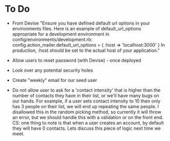 # To Do
- From Devise "Ensure you have defined default url options in your environments files. Here is an example of default_url_options appropriate for a development environment in config/environments/development.rb: config.action_mailer.default_url_options = { :host => 'localhost:3000' } In production, :host should be set to the actual host of your application."
- Allow users to reset password (with Devise) - once deployed
- Look over any potential security holes

- Create "weekly" email for our seed user

- Do not allow user to ask for a 'contact intensity' that is higher than the number of contacts they have in their list, or we'll have many bugs on our hands. For example, if a user sets contact intensity to 10 then only has 3 people on their list, we will end up repeating the same people. I disallowed this in the random picking method, so currently it will throw an error, but we should handle this with a validation or on the front end. CS: one thing to note is that when a user creates an account, by default they will have 0 contacts. Lets discuss this piece of logic next time we meet.
